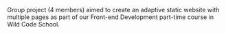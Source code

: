 Group project (4 members) aimed to create an adaptive static website with multiple pages as part of our Front-end Development part-time course in Wild Code School.
